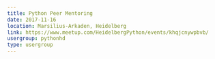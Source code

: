 ```yaml
---
title: Python Peer Mentoring
date: 2017-11-16
location: Marsilius-Arkaden, Heidelberg
link: https://www.meetup.com/HeidelbergPython/events/khqjcnywpbvb/
usergroup: pythonhd
type: usergroup
---
```

